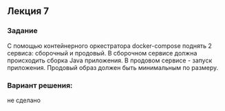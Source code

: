 ## Лекция 7
### Задание
С помощью контейнерного оркестратора docker-compose поднять
2 сервиса: сборочный и продовый. В сборочном сервисе должна
происходить сборка Java приложения. В продовом сервисе -
запуск приложения. Продовый образ должен быть минимальным
по размеру.

### Вариант решения:
не сделано